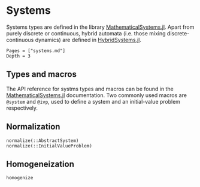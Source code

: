 # Systems

Systems types are defined in the library [MathematicalSystems.jl](https://github.com/JuliaReach/MathematicalSystems.jl). Apart from purely discrete or continuous, hybrid automata
(i.e. those mixing discrete-continuous dynamics) are defined in
[HybridSystems.jl](https://github.com/blegat/HybridSystems.jl).

```@contents
Pages = ["systems.md"]
Depth = 3
```

## Types and macros

The API reference for systms types and macros can be found in the
[MathematicalSystems.jl](https://juliareach.github.io/MathematicalSystems.jl/latest/man/systems/)
documentation. Two commonly used macros are `@system` and `@ivp`, used to
define a system and an initial-value problem respectively.

## Normalization

```@docs
normalize(::AbstractSystem)
normalize(::InitialValueProblem)
```

## Homogeneization

```@docs
homogenize
```
